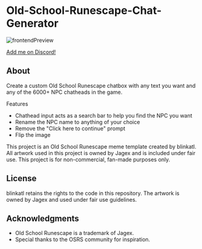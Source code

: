 # Old-School-Runescape-Chat-Generator
![frontendPreview](https://github.com/user-attachments/assets/15361b45-85f7-4635-ba06-fbd184bcc86d)

[Add me on Discord!](https://discord.com/oauth2/authorize?client_id=1274865747981766668)

## About
Create a custom Old School Runescape chatbox with any text you want and any of the 6000+ NPC chatheads in the game.

Features
- Chathead input acts as a search bar to help you find the NPC you want
- Rename the NPC name to anything of your choice
- Remove the "Click here to continue" prompt
- Flip the image

This project is an Old School Runescape meme template created by blinkatl. All artwork used in this project is owned by Jagex and is included under fair use. This project is for non-commercial, fan-made purposes only.

## License

blinkatl retains the rights to the code in this repository. The artwork is owned by Jagex and used under fair use guidelines.

## Acknowledgments

- Old School Runescape is a trademark of Jagex.
- Special thanks to the OSRS community for inspiration.
